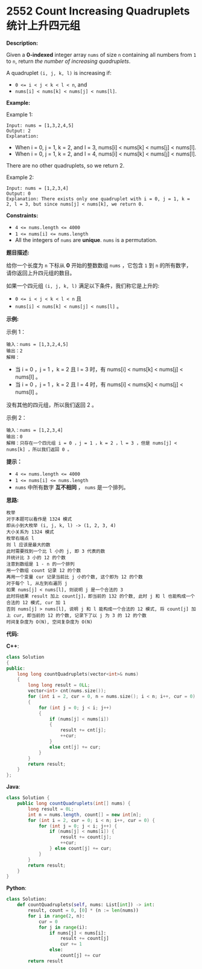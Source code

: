# 2552 Count Increasing Quadruplets 统计上升四元组

__Description:__

Given a __0-indexed__ integer array `nums` of size `n` containing all numbers from `1` to `n`, return _the number of increasing quadruplets_.

A quadruplet `(i, j, k, l)` is increasing if:

- `0 <= i < j < k < l < n`, and
- `nums[i] < nums[k] < nums[j] < nums[l]`.

__Example:__

Example 1:

```text
Input: nums = [1,3,2,4,5]
Output: 2
Explanation: 
```

- When i = 0, j = 1, k = 2, and l = 3, nums[i] < nums[k] < nums[j] < nums[l].
- When i = 0, j = 1, k = 2, and l = 4, nums[i] < nums[k] < nums[j] < nums[l].

There are no other quadruplets, so we return 2.

Example 2:

```text
Input: nums = [1,2,3,4]
Output: 0
Explanation: There exists only one quadruplet with i = 0, j = 1, k = 2, l = 3, but since nums[j] < nums[k], we return 0.
```

__Constraints:__

- `4 <= nums.length <= 4000`
- `1 <= nums[i] <= nums.length`
- All the integers of `nums` are __unique__. `nums` is a permutation.

__题目描述:__

给你一个长度为 `n` 下标从 __0__ 开始的整数数组 `nums` ，它包含 `1` 到 `n` 的所有数字，请你返回上升四元组的数目。

如果一个四元组 `(i, j, k, l)` 满足以下条件，我们称它是上升的:

- `0 <= i < j < k < l < n` 且
- `nums[i] < nums[k] < nums[j] < nums[l]` 。

__示例:__

示例 1：

```text
输入：nums = [1,3,2,4,5]
输出：2
解释：
```

- 当 i = 0 ，j = 1 ，k = 2 且 l = 3 时，有 nums[i] < nums[k] < nums[j] < nums[l] 。
- 当 i = 0 ，j = 1 ，k = 2 且 l = 4 时，有 nums[i] < nums[k] < nums[j] < nums[l] 。

没有其他的四元组，所以我们返回 2 。

示例 2：

```text
输入：nums = [1,2,3,4]
输出：0
解释：只存在一个四元组 i = 0 ，j = 1 ，k = 2 ，l = 3 ，但是 nums[j] < nums[k] ，所以我们返回 0 。
```

__提示：__

- `4 <= nums.length <= 4000`
- `1 <= nums[i] <= nums.length`
- `nums` 中所有数字 __互不相同__ ， `nums` 是一个排列。

__思路:__

```text
枚举
对于本题可以看作是 1324 模式
即从小到大枚举 (i, j, k, l) -> (1, 2, 3, 4)
大小关系为 1324 模式
枚举右端点 l
则 l 应该是最大的数
此时需要找到一个比 l 小的 j, 即 3 代表的数
并统计比 3 小的 12 的个数
注意到数组是 1 - n 的一个排列
用一个数组 count 记录 12 的个数
再用一个变量 cur 记录当前比 j 小的个数, 这个即为 12 的个数
对于每个 l, 从左到右遍历 j
如果 nums[j] < nums[l], 则说明 j 是一个合法的 3
此时将结果 result 加上 count[j]，即当前的 132 的个数, 此时 j 和 l 也能构成一个合法的 12 模式, cur 加 1
否则 nums[j] > nums[l], 说明 j 和 l 能构成一个合法的 12 模式, 将 count[j] 加上 cur, 即当前的 12 的个数, 记录下了以 j 为 3 的 12 的个数
时间复杂度为 O(N), 空间复杂度为 O(N)
```

__代码:__

__C++__:

```C++
class Solution 
{
public:
    long long countQuadruplets(vector<int>& nums) 
    {
        long long result = 0LL;
        vector<int> cnt(nums.size());
        for (int i = 2, cur = 0, n = nums.size(); i < n; i++, cur = 0) 
        {
            for (int j = 0; j < i; j++) 
            {
                if (nums[j] < nums[i]) 
                {
                    result += cnt[j];
                    ++cur;
                } 
                else cnt[j] += cur;
            }
        }
        return result;
    }
};
```

__Java__:

```Java
class Solution {
    public long countQuadruplets(int[] nums) {
        long result = 0L;
        int n = nums.length, count[] = new int[n];
        for (int i = 2, cur = 0; i < n; i++, cur = 0) {
            for (int j = 0; j < i; j++) {
                if (nums[j] < nums[i]) {
                    result += count[j];
                    ++cur;
                } else count[j] += cur;
            }
        }
        return result;
    }
}
```

__Python__:

```Python
class Solution:
    def countQuadruplets(self, nums: List[int]) -> int:
        result, count = 0, [0] * (n := len(nums))
        for i in range(2, n):
            cur = 0
            for j in range(i):
                if nums[j] < nums[i]:
                    result += count[j]
                    cur += 1
                else:
                    count[j] += cur
        return result
```
